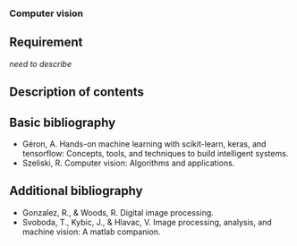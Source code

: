 ### Computer vision

## Requirement

*need to describe*

## Description of contents


## Basic bibliography

- Géron, A. Hands-on machine learning with scikit-learn, keras, and tensorflow: Concepts, tools, and techniques to build intelligent systems.
- Szeliski, R. Computer vision: Algorithms and applications.

## Additional bibliography

- Gonzalez, R., & Woods, R. Digital image processing.
- Svoboda, T., Kybic, J., & Hlavac, V. Image processing, analysis, and machine vision: A matlab companion.